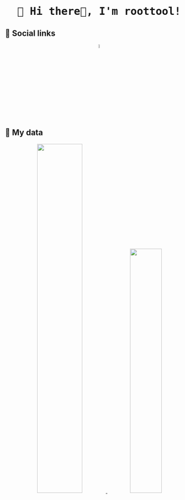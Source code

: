 <div align="center">
  <samp>

# 🤖 Hi there👋, I'm roottool!

  </samp>
</div>

## 📳 Social links

<div align="center">
  <a href="https://twitter.com/roottool">
      <img width="5%" src="https://user-images.githubusercontent.com/11808736/126438225-4fb016fd-1147-4338-8785-95dc07c1d4c7.png" />
  </a>
</div>

## 📖 My data

<div align="center">
  <span>
    <a href="https://github.com/anuraghazra/github-readme-stats">
      <img width="49%" src="https://github-readme-stats-roottool.vercel.app/api?username=roottool&show_icons=true&theme=tokyonight" />
    </a>
  </span>
  <span>
    <a href="https://github.com/anuraghazra/convoychat">
      <img width="41%" src="https://github-readme-stats-roottool.vercel.app/api/top-langs/?username=roottool&layout=compact&theme=tokyonight" />
    </a>
  </span>
</div>

<!--
**roottool/roottool** is a ✨ _special_ ✨ repository because its `README.md` (this file) appears on your GitHub profile.

Here are some ideas to get you started:

- 🔭 I’m currently working on ...
- 🌱 I’m currently learning ...
- 👯 I’m looking to collaborate on ...
- 🤔 I’m looking for help with ...
- 💬 Ask me about ...
- 📫 How to reach me: ...
- 😄 Pronouns: ...
- ⚡ Fun fact: ...
-->
